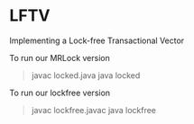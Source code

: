 # LFTV
Implementing a Lock-free Transactional Vector 

To run our MRLock version
> javac locked.java
> java locked

To run our lockfree version
> javac lockfree.javac
> java lockfree
